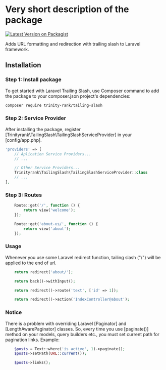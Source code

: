 # Very short description of the package

[![Latest Version on Packagist](https://img.shields.io/packagist/v/trinity-rank/tailing-slash.svg?style=flat-square)](https://packagist.org/packages/trinityrank/tailing-slash)

Adds URL formatting and redirection with trailing slash to Laravel framework.

## Installation

### Step 1: Install package

To get started with Laravel Trailing Slash, use Composer command to add the package to your composer.json project's dependencies:

```bash
composer require trinity-rank/tailing-slash
```

### Step 2: Service Provider

After installing the package, register [Trinityrank\TailingSlash\TailingSlashServiceProvider] in your [config/app.php].

```php
'providers' => [
    // Aplication Service Providers...
    // ...

    // Other Service Providers...
    Trinityrank\TailingSlash\TailingSlashServiceProvider::class
    // ...
],
```

### Step 3: Routes
```php
    Route::get('/', function () {
        return view('welcome');
    });

    Route::get('about-us/', function () {
        return view('about');
    });
```

### Usage

Whenever you use some Laravel redirect function, tailing slash ("/") will be applied to the end of url.

```php
    return redirect('about/');

    return back()->withInput();

    return redirect()->route('text', ['id' => 1]);

    return redirect()->action('IndexController@about');
```
### Notice

There is a problem with overriding Laravel [Paginator] and [LengthAwarePaginator] classes. So, every time you use [paginate()] method on your models, query builders etc., you must set current path for pagination links. Example:

```php
    $posts = Text::where('is_active', 1)->paginate();
    $posts->setPath(URL::current());

    $posts->links();
```